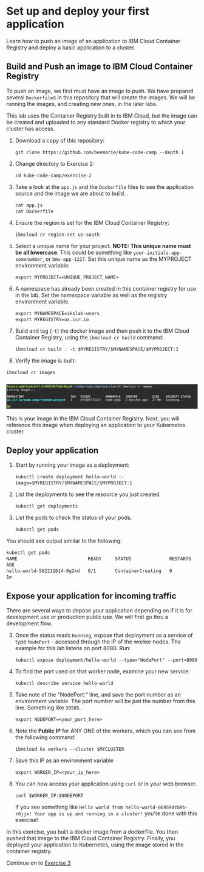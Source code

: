 # Set up and deploy your first application

Learn how to push an image of an application to IBM Cloud Container Registry and deploy a basic application to a cluster.

## Build and Push an image to IBM Cloud Container Registry

To push an image, we first must have an image to push. We have
prepared several `Dockerfile`s in this repository that will create the
images. We will be running the images, and creating new ones, in the
later labs.

This lab uses the Container Registry built in to IBM Cloud, but the
image can be created and uploaded to any standard Docker registry to
which your cluster has access.

1. Download a copy of this repository:

    ```
    git clone https://github.com/beemarie/kube-code-camp --depth 1
    ```

2. Change directory to Exercise 2:

   ```
   cd kube-code-camp/exercise-2
   ```

3. Take a look at the `app.js` and the `Dockerfile` files to see the application source and the image we are about to build. .
   ```
   cat app.js
   cat Dockerfile
   ```

4. Ensure the region is set for the IBM Cloud Container Registry:

    ```
    ibmcloud cr region-set us-south
    ```

5. Select a unique name for your project. **NOTE: This unique name must be all lowercase**. This could be something like `your-initials-app-somenumber`, or `bmv-app-1227`. Set this unique name as the MYPROJECT environment variable:
    ```
    export MYPROJECT=<UNIQUE_PROJECT_NAME>
    ```

6. A namespace has already been created in this container registry for use in the lab. Set the namespace variable as well as the registry environment variable.
    ```
    export MYNAMESPACE=ikslab-users
    export MYREGISTRY=us.icr.io
    ```

7. Build and tag (`-t`) the docker image and then push it to the IBM Cloud Container Registry, using the `ibmcloud cr build` command:
    ```
    ibmcloud cr build . -t $MYREGISTRY/$MYNAMESPACE/$MYPROJECT:1
    ```

8.  Verify the image is built:

   ```
   ibmcloud cr images
   ```
![](../README_images/ibmcloud-cr-images.png)

This is your image in the IBM Cloud Container Registry. Next, you will reference this image when deploying an application to your Kubernetes cluster.

## Deploy your application

1. Start by running your image as a deployment:

   ```
   kubectl create deployment hello-world --image=$MYREGISTRY/$MYNAMESPACE/$MYPROJECT:1
   ```
2. List the deployments to see the resource you just created.

   ```
   kubectl get deployments
   ```
3. List the pods to check the status of your pods.
   ```
   kubectl get pods
   ```

  You should see output similar to the following:

   ```
   kubectl get pods
   NAME                          READY     STATUS              RESTARTS   AGE
   hello-world-562211614-0g2kd   0/1       ContainerCreating   0          1m
   ```

## Expose your application for incoming traffic

There are several ways to depose your application depending on if it is for development use or production public use. We will first go thru a development flow.

3. Once the status reads `Running`, expose that deployment as a service of type `NodePort` - accessed through the IP of the worker nodes.  The example for this lab listens on port 8080.  Run:

    ```
    kubectl expose deployment/hello-world --type="NodePort" --port=8080
    ```

1. To find the port used on that worker node, examine your new service:

    ```
    kubectl describe service hello-world
    ```

1. Take note of the "NodePort:" line, and save the port number as an environment variable.  The port number will be just the number from this line. Something like `30585`.

    ```
    export NODEPORT=<your_port_here>
    ```

2. Note the **Public IP** for ANY ONE of the workers, which you can see from the following command:

    ```
    ibmcloud ks workers --cluster $MYCLUSTER
    ```

3. Save this IP as an environment variable

    ```
    export WORKER_IP=<your_ip_here>
    ```

4. You can now access your application using `curl` or in your web browser.

    ```
    curl $WORKER_IP:$NODEPORT
    ```

    If you see something like `Hello world from hello-world-86959dc89b-r6jjx! Your app is up and running in a cluster!` you're done with this exercise!

In this exercise, you built a docker image from a dockerfile. You then pushed that image to the IBM Cloud Container Registry. Finally, you deployed your application to Kubernetes, using the image stored in the container registry.

Continue on to [Exercise 3](../exercise-3/README.md)

